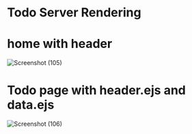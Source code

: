 # Todo Server Rendering
# home with header
![Screenshot (105)](https://github.com/Ujjwalmittal03/ToDo-app-RenderServerSide/assets/84956325/705fb971-8b86-4cac-8a43-9fbadc6d4d8c)

# Todo page with header.ejs and data.ejs
![Screenshot (106)](https://github.com/Ujjwalmittal03/ToDo-app-RenderServerSide/assets/84956325/99396a30-fd30-4c8b-9562-1b79564a011c)

